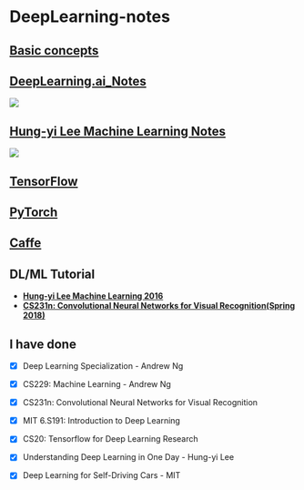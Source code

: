 # DeepLearning-notes

## [Basic concepts](https://github.com/steveLauwh/DeepLearning-notebook/tree/master/Basic%20concepts)

## [DeepLearning.ai_Notes](https://github.com/steveLauwh/DeepLearning-notebook/tree/master/DeepLearning.ai_Notes)

![](https://github.com/steveLauwh/DeepLearning-notes/raw/master/DeepLearning.ai_Notes/image/DL.PNG)

## [Hung-yi Lee Machine Learning Notes](https://github.com/steveLauwh/DeepLearning-notes/tree/master/Hung-yi%20Lee%20Machine%20Learning%20Notes)

![](https://github.com/steveLauwh/DeepLearning-notes/raw/master/Hung-yi%20Lee%20Machine%20Learning%20Notes/image/LearningMap.PNG)

## [TensorFlow](https://github.com/steveLauwh/DeepLearning-notebook/tree/master/Tensorflow)

## [PyTorch](https://github.com/steveLauwh/DeepLearning-notes/tree/master/PyTorch)

## [Caffe](https://github.com/steveLauwh/DeepLearning-notes/tree/master/Caffe)

## DL/ML Tutorial

  - [**Hung-yi Lee Machine Learning 2016**](http://speech.ee.ntu.edu.tw/~tlkagk/courses_ML16.html)<br>
  - [**CS231n: Convolutional Neural Networks for Visual Recognition(Spring 2018)**](http://cs231n.stanford.edu/syllabus.html)





## I have done

- [x] Deep Learning Specialization - Andrew Ng
- [x] CS229: Machine Learning - Andrew Ng
- [x] CS231n: Convolutional Neural Networks for Visual Recognition
- [x] MIT 6.S191: Introduction to Deep Learning
- [x] CS20: Tensorflow for Deep Learning Research
- [x] Understanding Deep Learning in One Day - Hung-yi Lee
- [x] Deep Learning for Self-Driving Cars - MIT



